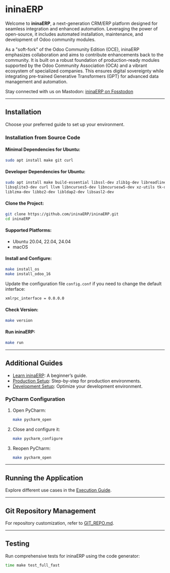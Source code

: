 # ininaERP

Welcome to **ininaERP**, a next-generation CRM/ERP platform designed for seamless integration and enhanced automation. Leveraging the power of open-source, it includes automated installation, maintenance, and development of Odoo community modules.

As a "soft-fork" of the Odoo Community Edition (OCE), ininaERP emphasizes collaboration and aims to contribute enhancements back to the community. It is built on a robust foundation of production-ready modules supported by the Odoo Community Association (OCA) and a vibrant ecosystem of specialized companies. This ensures digital sovereignty while integrating pre-trained Generative Transformers (GPT) for advanced data management and automation.

Stay connected with us on Mastodon: [ininaERP on Fosstodon](https://fosstodon.org/@erplibre)

---

## Installation
Choose your preferred guide to set up your environment.


### Installation from Source Code

#### Minimal Dependencies for Ubuntu:
```bash
sudo apt install make git curl
```

#### Developer Dependencies for Ubuntu:
```bash
sudo apt install make build-essential libssl-dev zlib1g-dev libreadline-dev \
libsqlite3-dev curl llvm libncurses5-dev libncursesw5-dev xz-utils tk-dev \
liblzma-dev libbz2-dev libldap2-dev libsasl2-dev
```

#### Clone the Project:
```bash
git clone https://github.com/ininaERP/ininaERP.git
cd ininaERP
```

#### Supported Platforms:
- Ubuntu 20.04, 22.04, 24.04
- macOS

#### Install and Configure:
```bash
make install_os
make install_odoo_16
```

Update the configuration file `config.conf` if you need to change the default interface:
```bash
xmlrpc_interface = 0.0.0.0
```

#### Check Version:
```bash
make version
```

#### Run ininaERP:
```bash
make run
```

---

## Additional Guides

- [Learn ininaERP](./doc/DISCOVER.md): A beginner’s guide.
- [Production Setup](./doc/PRODUCTION.md): Step-by-step for production environments.
- [Development Setup](./doc/DEVELOPMENT.md): Optimize your development environment.

### PyCharm Configuration
1. Open PyCharm:
    ```bash
    make pycharm_open
    ```

2. Close and configure it:
    ```bash
    make pycharm_configure
    ```

3. Reopen PyCharm:
    ```bash
    make pycharm_open
    ```

---

## Running the Application
Explore different use cases in the [Execution Guide](./doc/RUN.md).

---

## Git Repository Management
For repository customization, refer to [GIT_REPO.md](./doc/GIT_REPO.md).

---

## Testing
Run comprehensive tests for ininaERP using the code generator:
```bash
time make test_full_fast
```

